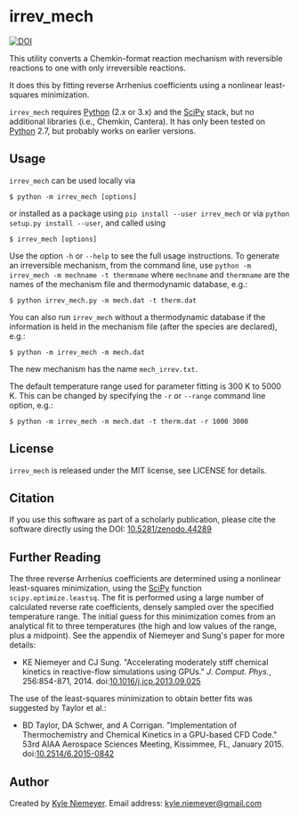 irrev_mech
=======

[![DOI](https://zenodo.org/badge/doi/10.5281/zenodo.44289.svg)](http://dx.doi.org/10.5281/zenodo.44289)

This utility converts a Chemkin-format reaction mechanism with reversible reactions to one with only irreversible reactions.

It does this by fitting reverse Arrhenius coefficients using a nonlinear least-squares minimization.

`irrev_mech` requires [Python] (2.x or 3.x) and the [SciPy] stack, but no additional libraries (i.e., Chemkin, Cantera). It has only been tested on [Python] 2.7, but probably works on earlier versions.

Usage
-------

`irrev_mech` can be used locally via

    $ python -m irrev_mech [options]

or installed as a package using `pip install --user irrev_mech` or via `python setup.py install --user`, and called using

    $ irrev_mech [options]

Use the option `-h` or `--help` to see the full usage instructions. To generate an irreversible mechanism, from the command line, use `python -m irrev_mech -m mechname -t thermname` where `mechname` and `thermname` are the names of the mechanism file and thermodynamic database, e.g.:

    $ python irrev_mech.py -m mech.dat -t therm.dat

You can also run `irrev_mech` without a thermodynamic database if the information is held in the mechanism file (after the species are declared), e.g.:

    $ python -m irrev_mech -m mech.dat

The new mechanism has the name `mech_irrev.txt`.

The default temperature range used for parameter fitting is 300 K to 5000 K. This can be changed by specifying the `-r` or `--range` command line option, e.g.:

    $ python -m irrev_mech -m mech.dat -t therm.dat -r 1000 3000

License
-------

`irrev_mech` is released under the MIT license, see LICENSE for details.

Citation
--------
If you use this software as part of a scholarly publication, please cite the software directly using the DOI: [10.5281/zenodo.44289](http://dx.doi.org/10.5281/zenodo.44289)


Further Reading
---------------

The three reverse Arrhenius coefficients are determined using a nonlinear least-squares minimization, using the [SciPy] function `scipy.optimize.leastsq`. The fit is performed using a large number of calculated reverse rate coefficients, densely sampled over the specified temperature range. The initial guess for this minimization comes from an analytical fit to three temperatures (the high and low values of the range, plus a midpoint). See the appendix of Niemeyer and Sung's paper for more details:

* KE Niemeyer and CJ Sung. "Accelerating moderately stiff chemical kinetics in reactive-flow simulations using GPUs." *J. Comput. Phys.*, 256:854-871, 2014. doi:[10.1016/j.jcp.2013.09.025](http://dx.doi.org/10.1016/j.jcp.2013.09.025)

The use of the least-squares minimization to obtain better fits was suggested by Taylor et al.:

 * BD Taylor, DA Schwer, and A Corrigan. "Implementation of Thermochemistry and Chemical Kinetics in a GPU-based CFD Code." 53rd AIAA Aerospace Sciences Meeting, Kissimmee, FL, January 2015. doi:[10.2514/6.2015-0842](http://dx.doi.org/10.2514/6.2015-0842)

Author
------

Created by [Kyle Niemeyer](http://kyleniemeyer.com). Email address: [kyle.niemeyer@gmail.com](mailto:kyle.niemeyer@gmail.com)


[Python]: http://python.org/
[SciPy]: http://scipy.org/
